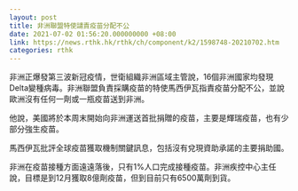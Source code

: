 ```yaml
---
layout: post
title: 非洲聯盟特使譴責疫苗分配不公
date: 2021-07-02 01:56:20.000000000 +08:00
link: https://news.rthk.hk/rthk/ch/component/k2/1598748-20210702.htm
categories: rthk
---
```


非洲正爆發第三波新冠疫情，世衛組織非洲區域主管說，16個非洲國家均發現Delta變種病毒。非洲聯盟負責採購疫苗的特使馬西伊瓦指責疫苗分配不公，並說歐洲沒有任何一劑或一瓶疫苗送到非洲。

他說，美國將於本周末開始向非洲運送首批捐贈的疫苗，主要是輝瑞疫苗，也有少部分強生疫苗。

馬西伊瓦批評全球疫苗獲取機制關鍵訊息，包括沒有兌現資助承諾的主要捐助國。

非洲在疫苗接種方面遠遠落後，只有1%人口完成接種疫苗。非洲疾控中心主任說，目標是到12月獲取8億劑疫苗，但到目前只有6500萬劑到貨。
